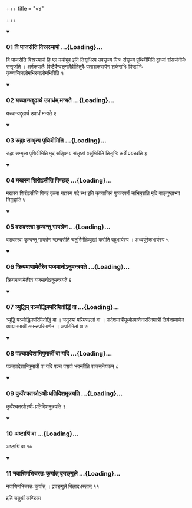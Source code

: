 +++
title = "०४"

+++

<div class="js_include" includetitle="true" newlevelforh1="3" unfilled="" url="/vedAH_yajuH/taittirIyam/sUtram/ApastambaH/shrautam/vishvAsa-prastutiH/16/04/01_vi_pAjaseti_visrasyApo.md">
<details open><summary><h3>01 वि पाजसेति विस्रस्यापो ...{Loading}...</h3></summary>

वि पाजसेति विस्रस्यापो हि ष्ठा मयोभुव इति तिसृभिरप उपसृज्य मित्रः संसृज्य पृथिवीमिति द्वाभ्यां संसर्जनीयैः संसृजति । अर्मकपालैः पिष्टैर्वेण्वङ्गारैर्व्रीहितुषैः पलाशकषायेण शर्कराभिः पिष्टाभिः कृष्णाजिनलोमभिरजलोमभिरिति १
</details>
</div>

<div class="js_include collapsed" newlevelforh1="4" title="सर्वाष् टीकाः" url="/vedAH_yajuH/taittirIyam/sUtram/ApastambaH/shrautam/sarvASh_TIkAH/16/04/01_vi_pAjaseti_visrasyApo.md"> </div>



<div class="js_include collapsed" newlevelforh1="4" title="मूलम्" url="/vedAH_yajuH/taittirIyam/sUtram/ApastambaH/shrautam/mUlam/16/04/01_vi_pAjaseti_visrasyApo.md"> </div>


<div class="js_include" includetitle="true" newlevelforh1="3" unfilled="" url="/vedAH_yajuH/taittirIyam/sUtram/ApastambaH/shrautam/vishvAsa-prastutiH/16/04/02_yachchAnyaddRDhArtha_upArdham_manyate.md">
<details open><summary><h3>02 यच्चान्यद्दृढार्थ उपार्धम् मन्यते ...{Loading}...</h3></summary>

यच्चान्यद्दृढार्थ उपार्धं मन्यते २
</details>
</div>

<div class="js_include collapsed" newlevelforh1="4" title="सर्वाष् टीकाः" url="/vedAH_yajuH/taittirIyam/sUtram/ApastambaH/shrautam/sarvASh_TIkAH/16/04/02_yachchAnyaddRDhArtha_upArdham_manyate.md"> </div>



<div class="js_include collapsed" newlevelforh1="4" title="मूलम्" url="/vedAH_yajuH/taittirIyam/sUtram/ApastambaH/shrautam/mUlam/16/04/02_yachchAnyaddRDhArtha_upArdham_manyate.md"> </div>


<div class="js_include" includetitle="true" newlevelforh1="3" unfilled="" url="/vedAH_yajuH/taittirIyam/sUtram/ApastambaH/shrautam/vishvAsa-prastutiH/16/04/03_rudrAH_sambhRtya_pRthivImiti.md">
<details open><summary><h3>03 रुद्राः सम्भृत्य पृथिवीमिति ...{Loading}...</h3></summary>

रुद्राः सम्भृत्य पृथिवीमिति मृदं सङ्क्षिप्य संसृष्टां वसुभिरिति तिसृभिः कर्त्रे प्रयच्छति ३
</details>
</div>

<div class="js_include collapsed" newlevelforh1="4" title="सर्वाष् टीकाः" url="/vedAH_yajuH/taittirIyam/sUtram/ApastambaH/shrautam/sarvASh_TIkAH/16/04/03_rudrAH_sambhRtya_pRthivImiti.md"> </div>



<div class="js_include collapsed" newlevelforh1="4" title="मूलम्" url="/vedAH_yajuH/taittirIyam/sUtram/ApastambaH/shrautam/mUlam/16/04/03_rudrAH_sambhRtya_pRthivImiti.md"> </div>


<div class="js_include" includetitle="true" newlevelforh1="3" unfilled="" url="/vedAH_yajuH/taittirIyam/sUtram/ApastambaH/shrautam/vishvAsa-prastutiH/16/04/04_makhasya_shiro-sIti_piNDa~N.md">
<details open><summary><h3>04 मखस्य शिरोऽसीति पिण्डङ् ...{Loading}...</h3></summary>

मखस्य शिरोऽसीति पिण्डं कृत्वा यज्ञस्य पदे स्थ इति कृष्णाजिनं पुष्करपर्णं चाभिमृशति मृदि वाङ्गुष्ठाभ्यां निगृह्णाति ४
</details>
</div>

<div class="js_include collapsed" newlevelforh1="4" title="सर्वाष् टीकाः" url="/vedAH_yajuH/taittirIyam/sUtram/ApastambaH/shrautam/sarvASh_TIkAH/16/04/04_makhasya_shiro-sIti_piNDa~N.md"> </div>



<div class="js_include collapsed" newlevelforh1="4" title="मूलम्" url="/vedAH_yajuH/taittirIyam/sUtram/ApastambaH/shrautam/mUlam/16/04/04_makhasya_shiro-sIti_piNDa~N.md"> </div>


<div class="js_include" includetitle="true" newlevelforh1="3" unfilled="" url="/vedAH_yajuH/taittirIyam/sUtram/ApastambaH/shrautam/vishvAsa-prastutiH/16/04/05_vasavastvA_kRNvantu_gAyatreNa.md">
<details open><summary><h3>05 वसवस्त्वा कृण्वन्तु गायत्रेण ...{Loading}...</h3></summary>

वसवस्त्वा कृण्वन्तु गायत्रेण च्छन्दसेति चतुर्भिर्महिष्युखां करोति बहुभार्यस्य । अध्वर्युरेकभार्यस्य ५
</details>
</div>

<div class="js_include collapsed" newlevelforh1="4" title="सर्वाष् टीकाः" url="/vedAH_yajuH/taittirIyam/sUtram/ApastambaH/shrautam/sarvASh_TIkAH/16/04/05_vasavastvA_kRNvantu_gAyatreNa.md"> </div>



<div class="js_include collapsed" newlevelforh1="4" title="मूलम्" url="/vedAH_yajuH/taittirIyam/sUtram/ApastambaH/shrautam/mUlam/16/04/05_vasavastvA_kRNvantu_gAyatreNa.md"> </div>


<div class="js_include" includetitle="true" newlevelforh1="3" unfilled="" url="/vedAH_yajuH/taittirIyam/sUtram/ApastambaH/shrautam/vishvAsa-prastutiH/16/04/06_kriyamANAmetaireva_yajamAno-numantrayate.md">
<details open><summary><h3>06 क्रियमाणामेतैरेव यजमानोऽनुमन्त्रयते ...{Loading}...</h3></summary>

क्रियमाणामेतैरेव यजमानोऽनुमन्त्रयते ६
</details>
</div>

<div class="js_include collapsed" newlevelforh1="4" title="सर्वाष् टीकाः" url="/vedAH_yajuH/taittirIyam/sUtram/ApastambaH/shrautam/sarvASh_TIkAH/16/04/06_kriyamANAmetaireva_yajamAno-numantrayate.md"> </div>



<div class="js_include collapsed" newlevelforh1="4" title="मूलम्" url="/vedAH_yajuH/taittirIyam/sUtram/ApastambaH/shrautam/mUlam/16/04/06_kriyamANAmetaireva_yajamAno-numantrayate.md"> </div>


<div class="js_include" includetitle="true" newlevelforh1="3" unfilled="" url="/vedAH_yajuH/taittirIyam/sUtram/ApastambaH/shrautam/vishvAsa-prastutiH/16/04/07_tryuddhim_panchoddhimaparimitoddhiM_vA.md">
<details open><summary><h3>07 त्र्युद्धिम् पञ्चोद्धिमपरिमितोद्धिं वा ...{Loading}...</h3></summary>

त्र्युद्धिं पञ्चोद्धिमपरिमितोद्धिं वा । चतुरश्रां परिमण्डलां वा । प्रादेशमात्रीमूर्ध्वप्रमाणेनारत्निमात्रीं तिर्यक्प्रमाणेन व्यायाममात्रीं समन्तपरिमाणेन । अपरिमितां वा ७
</details>
</div>

<div class="js_include collapsed" newlevelforh1="4" title="सर्वाष् टीकाः" url="/vedAH_yajuH/taittirIyam/sUtram/ApastambaH/shrautam/sarvASh_TIkAH/16/04/07_tryuddhim_panchoddhimaparimitoddhiM_vA.md"> </div>



<div class="js_include collapsed" newlevelforh1="4" title="मूलम्" url="/vedAH_yajuH/taittirIyam/sUtram/ApastambaH/shrautam/mUlam/16/04/07_tryuddhim_panchoddhimaparimitoddhiM_vA.md"> </div>


<div class="js_include" includetitle="true" newlevelforh1="3" unfilled="" url="/vedAH_yajuH/taittirIyam/sUtram/ApastambaH/shrautam/vishvAsa-prastutiH/16/04/08_panchaprAdeshAmiShumAtrIM_vA_yadi.md">
<details open><summary><h3>08 पञ्चप्रादेशामिषुमात्रीं वा यदि ...{Loading}...</h3></summary>

पञ्चप्रादेशामिषुमात्रीं वा यदि पञ्च पशवो भवन्तीति वाजसनेयकम् ८
</details>
</div>

<div class="js_include collapsed" newlevelforh1="4" title="सर्वाष् टीकाः" url="/vedAH_yajuH/taittirIyam/sUtram/ApastambaH/shrautam/sarvASh_TIkAH/16/04/08_panchaprAdeshAmiShumAtrIM_vA_yadi.md"> </div>



<div class="js_include collapsed" newlevelforh1="4" title="मूलम्" url="/vedAH_yajuH/taittirIyam/sUtram/ApastambaH/shrautam/mUlam/16/04/08_panchaprAdeshAmiShumAtrIM_vA_yadi.md"> </div>


<div class="js_include" includetitle="true" newlevelforh1="3" unfilled="" url="/vedAH_yajuH/taittirIyam/sUtram/ApastambaH/shrautam/vishvAsa-prastutiH/16/04/09_kurvaMshchatasro-shrIH_pratidishamunnayati.md">
<details open><summary><h3>09 कुर्वंश्चतस्रोऽश्रीः प्रतिदिशमुन्नयति ...{Loading}...</h3></summary>

कुर्वंश्चतस्रोऽश्रीः प्रतिदिशमुन्नयति ९
</details>
</div>

<div class="js_include collapsed" newlevelforh1="4" title="सर्वाष् टीकाः" url="/vedAH_yajuH/taittirIyam/sUtram/ApastambaH/shrautam/sarvASh_TIkAH/16/04/09_kurvaMshchatasro-shrIH_pratidishamunnayati.md"> </div>



<div class="js_include collapsed" newlevelforh1="4" title="मूलम्" url="/vedAH_yajuH/taittirIyam/sUtram/ApastambaH/shrautam/mUlam/16/04/09_kurvaMshchatasro-shrIH_pratidishamunnayati.md"> </div>


<div class="js_include" includetitle="true" newlevelforh1="3" unfilled="" url="/vedAH_yajuH/taittirIyam/sUtram/ApastambaH/shrautam/vishvAsa-prastutiH/16/04/10_aShTAshriM_vA.md">
<details open><summary><h3>10 अष्टाश्रिं वा ...{Loading}...</h3></summary>

अष्टाश्रिं वा १०
</details>
</div>

<div class="js_include collapsed" newlevelforh1="4" title="सर्वाष् टीकाः" url="/vedAH_yajuH/taittirIyam/sUtram/ApastambaH/shrautam/sarvASh_TIkAH/16/04/10_aShTAshriM_vA.md"> </div>



<div class="js_include collapsed" newlevelforh1="4" title="मूलम्" url="/vedAH_yajuH/taittirIyam/sUtram/ApastambaH/shrautam/mUlam/16/04/10_aShTAshriM_vA.md"> </div>


<div class="js_include" includetitle="true" newlevelforh1="3" unfilled="" url="/vedAH_yajuH/taittirIyam/sUtram/ApastambaH/shrautam/vishvAsa-prastutiH/16/04/11_navAshrimabhicharataH_kuryAt_dvyangule.md">
<details open><summary><h3>11 नवाश्रिमभिचरतः कुर्यात् द्व्यङ्गुले ...{Loading}...</h3></summary>

नवाश्रिमभिचरतः कुर्यात् । द्व्यङ्गुले बिलादधस्तात् ११
</details>
</div>

<div class="js_include collapsed" newlevelforh1="4" title="सर्वाष् टीकाः" url="/vedAH_yajuH/taittirIyam/sUtram/ApastambaH/shrautam/sarvASh_TIkAH/16/04/11_navAshrimabhicharataH_kuryAt_dvyangule.md"> </div>



<div class="js_include collapsed" newlevelforh1="4" title="मूलम्" url="/vedAH_yajuH/taittirIyam/sUtram/ApastambaH/shrautam/mUlam/16/04/11_navAshrimabhicharataH_kuryAt_dvyangule.md"> </div>





  
इति चतुर्थी कण्डिका 
